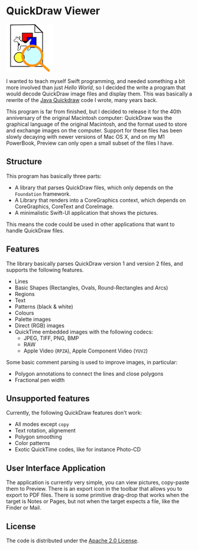 #  QuickDraw Viewer

![](QuickDrawViewer/Assets.xcassets/AppIcon.appiconset/Icon128.png)

I wanted to teach myself Swift programming, and needed something a bit more involved than just _Hello World_, so I decided the write a program that would decode QuickDraw image files and display them. This was basically a rewrite of the [Java Quickdraw](https://github.com/wiesmann/JavaQuickDraw) code I wrote, many years back.

This program is far from finished, but I decided to release it for the 40th anniversary of the original Macintosh computer: QuickDraw was the graphical language of the original Macintosh, and the format used to store and exchange images on the computer. Support for these files has been slowly decaying with newer versions of Mac OS X, and on my M1 PowerBook, Preview can only open a small subset of the files I have.

## Structure

This program has basically three parts:

* A library that parses QuickDraw files, which only depends on the `Foundation` framework.
* A Library that renders into a CoreGraphics context, which depends on CoreGraphics, CoreText and CoreImage.
* A minimalistic Swift-UI application that shows the pictures. 

This means the code could be used in other applications that want to handle QuickDraw files.

## Features

The library basically parses QuickDraw version 1 and version 2 files, and supports the following features.

* Lines
* Basic Shapes (Rectangles, Ovals, Round-Rectangles and Arcs)
* Regions
* Text
* Patterns (black & white)
* Colours
* Palette images
* Direct (RGB) images
* QuickTime embedded images with the following codecs:
  * JPEG, TIFF, PNG, BMP
  * RAW
  * Apple Video (`RPZA`), Apple Component Video (`YUV2`)

Some basic comment parsing is used to improve images, in particular:

* Polygon annotations to connect the lines and close polygons
* Fractional pen width

## Unsupported features

Currently, the following QuickDraw features don't work:

* All modes except `copy`
* Text rotation, alignement
* Polygon smoothing
* Color patterns
* Exotic QuickTime codes, like for instance Photo-CD

## User Interface Application

The application is currently very simple, you can view pictures, copy-paste them to Preview. 
There is an export icon in the toolbar that allows you to export to PDF files. 
There is some primitive drag-drop that works when the target is Notes or Pages, but not when the target expects a file, like the Finder or Mail.

## License 

The code is distributed under the [Apache 2.0 License](License.txt).
